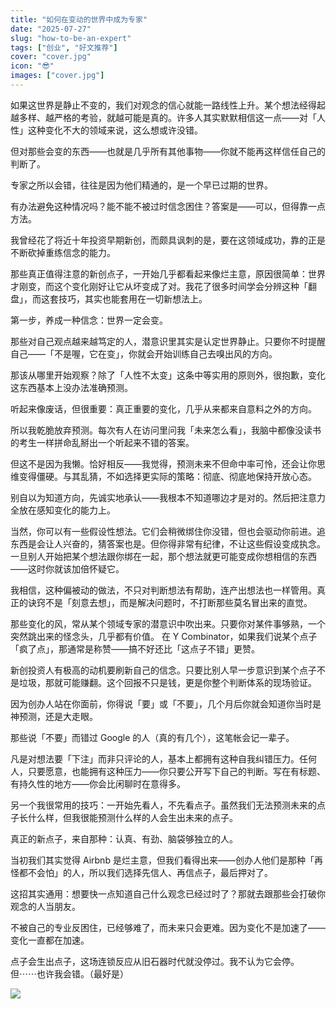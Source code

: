 ```yaml
---
title: "如何在变动的世界中成为专家"
date: "2025-07-27"
slug: "how-to-be-an-expert"
tags: ["创业", "好文推荐"]
cover: "cover.jpg"
icon: "😎"
images: ["cover.jpg"]
---
```

如果这世界是静止不变的，我们对观念的信心就能一路线性上升。某个想法经得起越多样、越严格的考验，就越可能是真的。许多人其实默默相信这一点——对「人性」这种变化不大的领域来说，这么想或许没错。



但对那些会变的东西——也就是几乎所有其他事物——你就不能再这样信任自己的判断了。



专家之所以会错，往往是因为他们精通的，是一个早已过期的世界。



有办法避免这种情况吗？能不能不被过时信念困住？答案是——可以，但得靠一点方法。



我曾经花了将近十年投资早期新创，而颇具讽刺的是，要在这领域成功，靠的正是不断砍掉重练信念的能力。



那些真正值得注意的新创点子，一开始几乎都看起来像烂主意，原因很简单：世界才刚变，而这个变化刚好让它从坏变成了对。我花了很多时间学会分辨这种「翻盘」，而这套技巧，其实也能套用在一切新想法上。



第一步，养成一种信念：世界一定会变。



那些对自己观点越来越笃定的人，潜意识里其实是认定世界静止。只要你不时提醒自己——「不是喔，它在变」，你就会开始训练自己去嗅出风的方向。



那该从哪里开始观察？除了「人性不太变」这条中等实用的原则外，很抱歉，变化这东西基本上没办法准确预测。



听起来像废话，但很重要：真正重要的变化，几乎从来都来自意料之外的方向。



所以我乾脆放弃预测。每次有人在访问里问我「未来怎么看」，我脑中都像没读书的考生一样拼命乱掰出一个听起来不错的答案。



但这不是因为我懒。恰好相反——我觉得，预测未来不但命中率可怜，还会让你思维变得僵硬。与其乱猜，不如选择更实际的策略：彻底、彻底地保持开放心态。



别自以为知道方向，先诚实地承认——我根本不知道哪边才是对的。然后把注意力全放在感知变化的能力上。



当然，你可以有一些假设性想法。它们会稍微绑住你没错，但也会驱动你前进。追东西是会让人兴奋的，猜答案也是。但你得非常有纪律，不让这些假设变成执念。
一旦别人开始把某个想法跟你绑在一起，那个想法就更可能变成你想相信的东西——这时你就该加倍怀疑它。



我相信，这种偏被动的做法，不只对判断想法有帮助，连产出想法也一样管用。真正的诀窍不是「刻意去想」，而是解决问题时，不打断那些莫名冒出来的直觉。



那些变化的风，常从某个领域专家的潜意识中吹出来。只要你对某件事够熟，一个突然跳出来的怪念头，几乎都有价值。
在 Y Combinator，如果我们说某个点子「疯了点」，那通常是称赞——搞不好还比「这点子不错」更赞。



新创投资人有极高的动机要刷新自己的信念。只要比别人早一步意识到某个点子不是垃圾，那就可能赚翻。这个回报不只是钱，更是你整个判断体系的现场验证。



因为创办人站在你面前，你得说「要」或「不要」，几个月后你就会知道你当时是神预测，还是大走眼。



那些说「不要」而错过 Google 的人（真的有几个），这笔帐会记一辈子。



凡是对想法要「下注」而非只评论的人，基本上都拥有这种自我纠错压力。任何人，只要愿意，也能拥有这种压力——你只要公开写下自己的判断。写在有标题、有持久性的地方——你会比闲聊时在意得多。



另一个我很常用的技巧：一开始先看人，不先看点子。虽然我们无法预测未来的点子长什么样，但我很能预测什么样的人会生出未来的点子。



真正的新点子，来自那种：认真、有劲、脑袋够独立的人。



当初我们其实觉得 Airbnb 是烂主意，但我们看得出来——创办人他们是那种「再怪都不会怕」的人，所以我们选择先信人、再信点子，最后押对了。



这招其实通用：想要快一点知道自己什么观念已经过时了？那就去跟那些会打破你观念的人当朋友。



不被自己的专业反困住，已经够难了，而未来只会更难。因为变化不是加速了——变化一直都在加速。



点子会生出点子，这场连锁反应从旧石器时代就没停过。我不认为它会停。
但⋯⋯也许我会错。（最好是）




![](https://prod-files-secure.s3.us-west-2.amazonaws.com/112d0858-5090-4d34-a606-b75eb8d65fd2/46476355-9cf3-4e99-9b7a-3531bc426380/1000202064.png?X-Amz-Algorithm=AWS4-HMAC-SHA256&X-Amz-Content-Sha256=UNSIGNED-PAYLOAD&X-Amz-Credential=ASIAZI2LB466RHYA2IDP%2F20250818%2Fus-west-2%2Fs3%2Faws4_request&X-Amz-Date=20250818T174905Z&X-Amz-Expires=3600&X-Amz-Security-Token=IQoJb3JpZ2luX2VjEGEaCXVzLXdlc3QtMiJHMEUCIAaKpedzBE77nsUF7wUC39MTE%2BjXzcUT7KuU6tZiYqAbAiEA2xpmE0KhFGCg5eFhCdCQWRxAenq4pMPsmbqMbtyDeKMqiAQIqv%2F%2F%2F%2F%2F%2F%2F%2F%2F%2FARAAGgw2Mzc0MjMxODM4MDUiDEqPI0wYayOEzdvzZSrcA06exPL3%2F%2FdOSQ3k%2FnjlXDXMVWNhp7ypD8w%2F508m4Y2l1%2FwHscPW%2FKGt1v1t7OaNWLmh7SieDYhUIDeR%2FU1jEzP3GXZvpwgl1ymd1FDsqWn25tZoeD%2BG1STqvI0a8w7LUn7nEfVw%2Fs9njZ11DVXdh65R7QEDCUC1nQHQLNoW4WE%2BbLPTy8pXGPVy7hscCNDuREYn1NABk9N1js3Y0FqlqCRVoFK3gWheyOawuVS38fc4N4H4yUcQX789V3f%2F%2FOPkJBvI8GasMFC%2FPAMK2rYiI3GfN4u3j1f%2Bj%2F%2BSB9x8%2BRgxRZrRkSl%2BvP7%2BWrVZRedMXmLvSdl%2B5%2FI2O2LUPBDF%2FlpYbcz9Q80m7jff49uhVAPa70G8Bdnw7uGeXAjRuNhQLB5vEJM9zsNGaIdipdrML0lwEZcSrDYW9yLds%2BYg7WfjvnnxwfSfdeewwENKd90yBov%2F96DYNOzU7D%2BOuErt3jSRijA3qCr%2Fe8hjePFIyr6WOawZMw%2BzrJ%2Bj52VGW5JYgvevupMBZFQvK9M0co6xPduroapaSmSTuaMNpG2Ewna8%2Fm6%2F%2Fz75DD9f7zx9OY5m92obrdmvxLIgQ431kH%2F3N7SJPtMjTzf107G8HhpvWE2Fs00DqNxCs6XSo1dwMLSsjcUGOqUBn5lUUSkHMUq7SL9jJMFwsgnmOet%2B%2FHToBuPsv0wqeK%2FYbcPS6uWYOQMRUzj2mOrCRlFrH5ps3mA1zW8TvssArxtEp%2F4A1gvK9PuZexfVUEu3a9QfrI0Uu8I4Kycw5lArEA65yrraIQ9hJBmWmUjYaR2TPjaVc%2B7eXfJeR01MQk%2BIwp%2BrdWhPCjzkVbNk45dQ0FnM6XwfvXCUMMsnfeKcBdBKuPNU&X-Amz-Signature=08ce534edb9bbb54818d6ba3ade2b42850e166facc9c5e12b4e4389ec1ddb6e4&X-Amz-SignedHeaders=host&x-amz-checksum-mode=ENABLED&x-id=GetObject)

